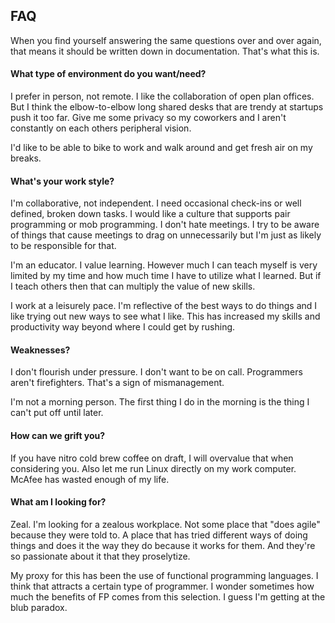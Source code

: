 ## FAQ

When you find yourself answering the same questions over and over again, that means it should be written down in documentation. That's what this is.

#### What type of environment do you want/need?

I prefer in person, not remote. I like the collaboration of open plan offices. But I think the elbow-to-elbow long shared desks that are trendy at startups push it too far. Give me some privacy so my coworkers and I aren't constantly on each others peripheral vision.

I'd like to be able to bike to work and walk around and get fresh air on my breaks.

#### What's your work style?

I'm collaborative, not independent. I need occasional check-ins or well defined, broken down tasks. I would like a culture that supports pair programming or mob programming. I don't hate meetings. I try to be aware of things that cause meetings to drag on unnecessarily but I'm just as likely to be responsible for that.

I'm an educator. I value learning. However much I can teach myself is very limited by my time and how much time I have to utilize what I learned. But if I teach others then that can multiply the value of new skills.

I work at a leisurely pace. I'm reflective of the best ways to do things and I like trying out new ways to see what I like. This has increased my skills and productivity way beyond where I could get by rushing.

#### Weaknesses?

I don't flourish under pressure. I don't want to be on call. Programmers aren't firefighters. That's a sign of mismanagement.

I'm not a morning person. The first thing I do in the morning is the thing I can't put off until later.

#### How can we grift you?

If you have nitro cold brew coffee on draft, I will overvalue that when considering you. Also let me run Linux directly on my work computer. McAfee has wasted enough of my life.

#### What am I looking for?

Zeal. I'm looking for a zealous workplace. Not some place that "does agile" because they were told to.  A place that has tried different ways of doing things and does it the way they do because it works for them. And they're so passionate about it that they proselytize.

My proxy for this has been the use of functional programming languages. I think that attracts a certain type of programmer. I wonder sometimes how much the benefits of FP comes from this selection. I guess I'm getting at the blub paradox.
